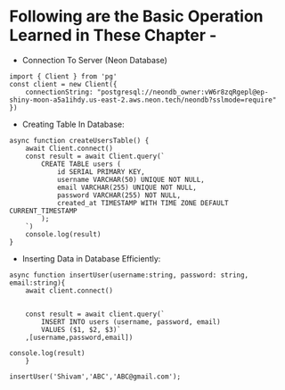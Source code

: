 # Following are the Basic Operation Learned in These Chapter - 
- Connection To Server (Neon Database)
```
import { Client } from 'pg'
const client = new Client({
    connectionString: "postgresql://neondb_owner:vW6r8zqRgepl@ep-shiny-moon-a5a1ihdy.us-east-2.aws.neon.tech/neondb?sslmode=require"
})
```
- Creating Table In Database:
```
async function createUsersTable() {
    await Client.connect()
    const result = await Client.query(`
        CREATE TABLE users (
            id SERIAL PRIMARY KEY,
            username VARCHAR(50) UNIQUE NOT NULL,
            email VARCHAR(255) UNIQUE NOT NULL,
            password VARCHAR(255) NOT NULL,
            created_at TIMESTAMP WITH TIME ZONE DEFAULT CURRENT_TIMESTAMP
        );
    `)
    console.log(result)
}
```
- Inserting Data in Database Efficiently:
```
async function insertUser(username:string, password: string, email:string){
    await client.connect()


    const result = await client.query(`
        INSERT INTO users (username, password, email)
        VALUES ($1, $2, $3)`
    ,[username,password,email])

console.log(result)
    }

insertUser('Shivam','ABC','ABC@gmail.com');
```
